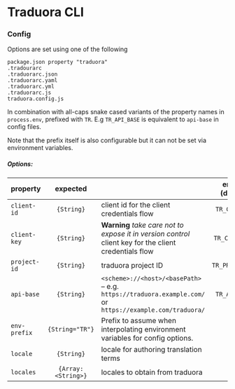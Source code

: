 # Traduora CLI

### Config

Options are set using one of the following

    package.json property "traduora"
    .tradourarc
    .traduorarc.json
    .traduorarc.yaml
    .traduorarc.yml
    .traduorarc.js
    traduora.config.js

In combination with all-caps snake cased variants of the property names in `process.env`,
prefixed with `TR`. E.g `TR_API_BASE` is equivalent to `api-base` in config files.

Note that the prefix itself is also configurable but it can not be set via environment variables.

##### Options:

| property | expected  | | env var (default) |
|----------|:-------------:|:-------------|:---:|
| `client-id` | `{String}` | client id for the client credentials flow | `TR_CIENT_ID` |
| `client-key`| `{String}` | **Warning** *take care not to expose it in version control* <br> client key for the client credentials flow | `TR_CIENT_KEY` |
| `project-id` | `{String}` | traduora project ID | `TR_PROJECT_ID` |
| `api-base` | `{String}` | `<scheme>://<host>/<basePath>` – e.g. `https://traduora.example.com/` or `https://example.com/traduora/` | `TR_API_BASE` |
| `env-prefix` | `{String="TR"}` | Prefix to assume when interpolating environment variables for config options.  | n/a |
| `locale` | `{String}` | locale for authoring translation terms | n/a |
| `locales` | `{Array:<String>}` | locales to obtain from traduora | n/a |

